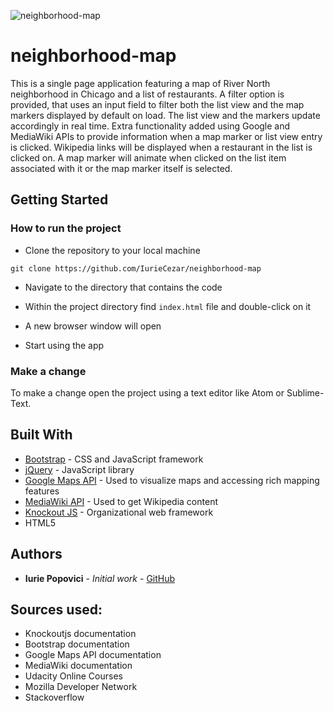 ![neighborhood-map](http://i.imgur.com/nqyH6Jf.png)

# neighborhood-map

This is a single page application featuring a map of River North neighborhood in Chicago and a list of restaurants.
A filter option is provided, that uses an input field to filter both the list view and the map markers displayed by default on load. The list view and the markers update accordingly in real time.
Extra functionality added using Google and MediaWiki APIs to provide information when a map marker or list view entry is clicked. Wikipedia links will be displayed when a restaurant in the list is clicked on. A map marker will animate when clicked on the list item associated with it or the map marker itself is selected.

## Getting Started

### How to run the project
* Clone the repository to your local machine

`git clone https://github.com/IurieCezar/neighborhood-map`

* Navigate to the directory that contains the code

* Within the project directory find `index.html` file and double-click on it

* A new browser window will open

* Start using the app

### Make a change

To make a change open the project using a text editor like Atom or Sublime-Text.

## Built With

* [Bootstrap](http://getbootstrap.com/) - CSS and JavaScript framework
* [jQuery](https://jquery.com/) - JavaScript library
* [Google Maps API](https://developers.google.com/maps/) - Used to visualize maps and accessing rich mapping features
* [MediaWiki API](https://www.mediawiki.org/wiki/API:Main_page) - Used to get Wikipedia content
* [Knockout JS](http://knockoutjs.com/) - Organizational web framework
* HTML5

## Authors

* **Iurie Popovici** - *Initial work* - [GitHub](https://github.com/IurieCezar)

## Sources used:

* Knockoutjs documentation
* Bootstrap documentation
* Google Maps API documentation
* MediaWiki documentation
* Udacity Online Courses
* Mozilla Developer Network
* Stackoverflow
